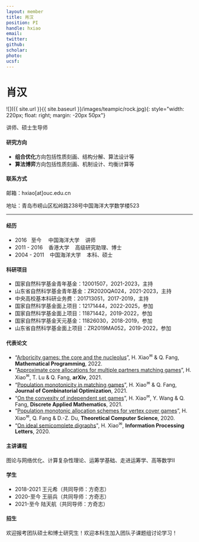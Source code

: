 ```yaml
---
layout: member
title: 肖汉
position: PI
handle: hxiao
email: 
twitter:
github:
scholar: 
photo: 
ucsf: 
---
```


# 肖汉

![]({{ site.url }}{{ site.baseurl }}/images/teampic/rock.jpg){: style="width: 220px; float: right; margin: -20px 50px"}

讲师、硕士生导师

#### 研究方向
- **组合优化**方向包括性质刻画、结构分解、算法设计等
- **算法博弈**方向包括性质刻画、机制设计、均衡计算等

#### 联系方式

邮箱：hxiao[at]ouc.edu.cn

地址：青岛市崂山区松岭路238号中国海洋大学数学楼523

---

#### 经历
- 2016 &nbsp; 至今 &thinsp;&nbsp;&nbsp; 中国海洋大学 &nbsp;&nbsp; 讲师
- 2011 - 2016 &nbsp;&nbsp; 香港大学 &nbsp;&nbsp; 高级研究助理、博士
- 2004 - 2011 &nbsp;&nbsp; 中国海洋大学 &nbsp;&nbsp; 本科、硕士

#### 科研项目
- 国家自然科学基金青年基金：12001507，2021-2023，主持
- 山东省自然科学基金青年基金：ZR2020QA024，2021-2023，主持
- 中央高校基本科研业务费：201713051，2017-2019，主持
- 国家自然科学基金面上项目：12171444，2022-2025，参加
- 国家自然科学基金面上项目：11871442，2019-2022，参加
- 国家自然科学基金天元基金：11826030，2018-2019，参加
- 山东省自然科学基金面上项目：ZR2019MA052，2019-2022，参加


#### 代表论文
- “[Arboricity games: the core and the nucleolus](https://link.springer.com/article/10.1007/s10107-021-01752-w)”, H. Xiao<sup><span>&#9993;</span></sup> & Q. Fang, **Mathematical Programming**, 2022.
- “[Approximate core allocations for multiple partners matching games](https://arxiv.org/abs/2107.01442)”, H. Xiao<sup><span>&#9993;</span></sup>, T. Lu & Q. Fang, **arXiv**, 2021.
- “[Population monotonicity in matching games](https://link.springer.com/article/10.1007%2Fs10878-021-00804-3)”, H. Xiao<sup><span>&#9993;</span></sup> & Q. Fang, **Journal of Combinatorial Optimization**, 2021.
- “[On the convexity of independent set games](https://www.sciencedirect.com/science/article/pii/S0166218X20304510)”, H. Xiao<sup><span>&#9993;</span></sup>, Y. Wang & Q. Fang, **Discrete Applied Mathematics**, 2021.
- “[Population monotonic allocation schemes for vertex cover games](https://www.sciencedirect.com/science/article/abs/pii/S0304397520304047)”, H. Xiao<sup><span>&#9993;</span></sup>, Q. Fang & D.-Z. Du, **Theoretical Computer Science**, 2020.
- “[On ideal semicomplete digraphs](https://www.sciencedirect.com/science/article/abs/pii/S0020019019301863)", H. Xiao<sup><span>&#9993;</span></sup>, **Information Processing Letters**, 2020.

#### 主讲课程
图论与网络优化、计算复杂性理论、运筹学基础、走进运筹学、高等数学II

#### 学生
- 2018-2021 王元希（共同导师：方奇志）
- 2020-至今 王丽兵（共同导师：方奇志）
- 2021-至今 陆天航（共同导师：方奇志）

#### 招生
欢迎报考团队硕士和博士研究生！欢迎本科生加入团队子课题组讨论学习！
